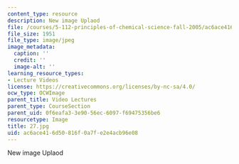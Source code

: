 ```yaml
---
content_type: resource
description: New image Uplaod
file: /courses/5-112-principles-of-chemical-science-fall-2005/ac6ace416d50816f0a7fe2e4acb96e08_27.jpg
file_size: 1951
file_type: image/jpeg
image_metadata:
  caption: ''
  credit: ''
  image-alt: ''
learning_resource_types:
- Lecture Videos
license: https://creativecommons.org/licenses/by-nc-sa/4.0/
ocw_type: OCWImage
parent_title: Video Lectures
parent_type: CourseSection
parent_uid: 0f6eafa3-3e90-56ec-6097-f69475356be6
resourcetype: Image
title: 27.jpg
uid: ac6ace41-6d50-816f-0a7f-e2e4acb96e08
---
```

New image Uplaod